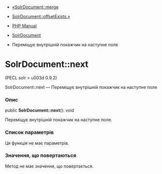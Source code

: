 - [«SolrDocument::merge](solrdocument.merge.md)
- [SolrDocument::offsetExists »](solrdocument.offsetexists.md)

- [PHP Manual](index.md)
- [SolrDocument](class.solrdocument.md)
- Переміщує внутрішній покажчик на наступне поле

# SolrDocument::next

(PECL solr \> u003d 0.9.2)

SolrDocument::next — Переміщує внутрішній покажчик на наступне поле

### Опис

public **SolrDocument::next**(): void

Переміщує внутрішній покажчик на наступне поле.

### Список параметрів

Ця функція не має параметрів.

### Значення, що повертаються

Метод не має значення, що повертається.
